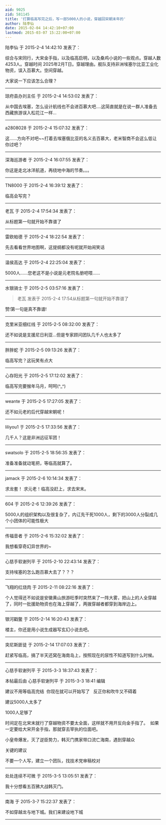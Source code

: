 ```yaml
---
aid: 9025
zid: 581145
title: '打算临高写完之后，写一部5000人的小说，穿越回宋朝末年的'
author: 陆李仙
date: 2015-02-04 14:42:10+07:00
lastmod: 2015-03-07 15:22:00+07:00
---
```


陆李仙 于 2015-2-4 14:42:10 发表了：

综合与宋同行，大宋金手指，以及临高启明，以及桑鸡小说的一些观点。穿越人数4253人。穿越时间 2025年2月T日。穿越理由。舰队支持非洲埃塞尔比亚工业化物资，误入百慕大。空间穿越。

大家说一下应该怎么合理？

---------

琼府县办刘主任 于 2015-2-4 14:53:02 发表了：

从中国去埃塞，怎么设计航线也不会进百慕大吧....这简直就是在说一群人准备去西藏旅游误入松花江一样...

---------

a2808028 于 2015-2-4 15:07:32 发表了：

这……方向不对吧~~打着去埃塞俄比亚的名义去百慕大，老米智商不会这么低让你过吧？

---------

深海巡游者 于 2015-2-4 16:07:55 发表了：

你这是走北冰洋航道，再绕地中海的节奏。。。

---------

TN8000 于 2015-2-4 16:39:12 发表了：

临高会写完？

---------

老瓦 于 2015-2-4 17:54:34 发表了：

从标题第一句就开始不靠谱了

---------

雷欧帕德 于 2015-2-4 18:22:54 发表了：

先去看看世界地图啊，这提纲都没有呢就开始闹笑话

---------

温侯高达 于 2015-2-4 22:25:04 发表了：

5000人……您老这不是小说是元老院名册吧喂……

---------

水银骑士 于 2015-2-5 03:57:16 发表了：

> 老瓦 发表于 2015-2-4 17:54从标题第一句就开始不靠谱了



赞!第一句是真不靠谱!

---------

克里米亚细红线 于 2015-2-5 08:32:00 发表了：

还不如说是支援尼日利亚...但是专家顾问团队几千人也太多了

---------

胖胖蛇 于 2015-2-5 09:13:26 发表了：

临高写完？这玩笑有点大

---------

心存阳光 于 2015-2-5 17:12:02 发表了：

临高写完要猴年马月，呵呵(^\_^)

---------

weante 于 2015-2-5 17:27:05 发表了：

还不如元老的后代穿越宋朝呢！

---------

liliyou1 于 2015-2-5 17:33:56 发表了：

几千人？这是非洲远征军团！

---------

swatsolo 于 2015-2-5 18:56:35 发表了：

准备准备就动笔把，等临高就算了。

---------

jamack 于 2015-2-6 10:14:34 发表了：

求龙套！ 求元老！临高没赶上，求去宋末。

---------

604 于 2015-2-6 12:39:26 发表了：

5000人的组织架构以及很复杂了，内讧先干死1000人，剩下的3000人分裂成几个小团体的可能性极大

---------

传福音者 于 2015-2-6 15:32:02 发表了：

我想看穿奇幻异世界的~

---------

心慈手软谢列平 于 2015-2-10 22:43:14 发表了：

支持埃塞的怎么跑百慕大去了？？？

---------

飞翔的红烧肉 于 2015-2-11 08:22:16 发表了：

个人觉得还不如说是安徽黄山旅游旺季时突然来了一阵大雾，把山上的人全穿越了，同时一批援助物资也在海上穿越了，两拨穿越者都穿到海岸边上。

---------

银河戳鳖 于 2015-2-14 16:20:43 发表了：

楼主，你还是用小说生成器写玄幻小说去吧。

---------

突尼斯匪徒 于 2015-2-14 17:07:03 发表了：

赶紧写临高，搞了半天还窝在海南岛上，按照现在的尿性不知道写到什么时候。

---------

心慈手软谢列平 于 2015-3-3 18:37:43 发表了：

本帖最后由 心慈手软谢列平 于 2015-3-3 18:41 编辑 

建议不用等临高完结  你现在就可以开始写了   反正你和吹牛又不碍着

建议5000人太多了

1000人足够了

时间定在北宋末就行了穿越物资不要太全面，这样就不用开反向金手指了。  如果一定要给大宋开金手指，那就穿去宰执的位面吧。

小皇帝爆发，灭了逆臣势力，韩灭门携家带口流亡海南，遇到穿越众

关键的建议

不要一个人写，建立一个团队，找技术党审稿校对

---------

处处连续不可微 于 2015-3-5 13:05:51 发表了：

我十分想看五百狒大战韩灭门。

---------

南海 于 2015-3-7 15:22:37 发表了：

不如穿越龙与地下城。我们来建设地下城

---------

